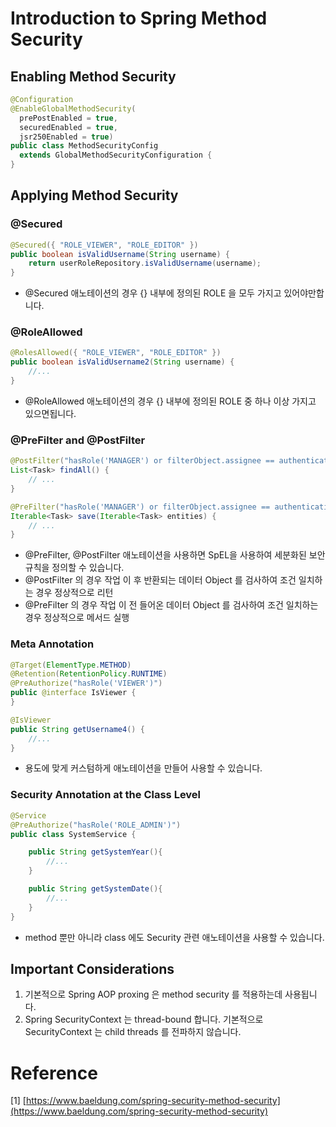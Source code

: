 # Introduction to Spring Method Security

## Enabling Method Security

```java
@Configuration
@EnableGlobalMethodSecurity(
  prePostEnabled = true,
  securedEnabled = true,
  jsr250Enabled = true)
public class MethodSecurityConfig
  extends GlobalMethodSecurityConfiguration {
}
```

## Applying Method Security

### @Secured

```java
@Secured({ "ROLE_VIEWER", "ROLE_EDITOR" })
public boolean isValidUsername(String username) {
    return userRoleRepository.isValidUsername(username);
}
```

- @Secured 애노테이션의 경우 {} 내부에 정의된 ROLE 을 모두 가지고 있어야만합니다.

### @RoleAllowed

```java
@RolesAllowed({ "ROLE_VIEWER", "ROLE_EDITOR" })
public boolean isValidUsername2(String username) {
    //...
}
```

- @RoleAllowed 애노테이션의 경우 {} 내부에 정의된 ROLE 중 하나 이상 가지고 있으면됩니다.

### @PreFilter and @PostFilter

```java
@PostFilter("hasRole('MANAGER') or filterObject.assignee == authentication.name")
List<Task> findAll() {
    // ...
}

@PreFilter("hasRole('MANAGER') or filterObject.assignee == authentication.name")
Iterable<Task> save(Iterable<Task> entities) {
    // ...
}
```

- @PreFilter, @PostFilter 애노테이션을 사용하면 SpEL을 사용하여 세분화된 보안 규칙을 정의할 수 있습니다.
- @PostFilter 의 경우 작업 이 후 반환되는 데이터 Object 를 검사하여 조건 일치하는 경우 정상적으로 리턴
- @PreFilter 의 경우 작업 이 전 들어온 데이터 Object 를 검사하여 조건 일치하는 경우 정상적으로 메서드 실행

### Meta Annotation

```java
@Target(ElementType.METHOD)
@Retention(RetentionPolicy.RUNTIME)
@PreAuthorize("hasRole('VIEWER')")
public @interface IsViewer {
}

@IsViewer
public String getUsername4() {
    //...
}
```

- 용도에 맞게 커스텀하게 애노테이션을 만들어 사용할 수 있습니다.

### Security Annotation at the Class Level

```java
@Service
@PreAuthorize("hasRole('ROLE_ADMIN')")
public class SystemService {

    public String getSystemYear(){
        //...
    }

    public String getSystemDate(){
        //...
    }
}
```

- method 뿐만 아니라 class 에도 Security 관련 애노테이션을 사용할 수 있습니다.

## Important Considerations

1. 기본적으로 Spring AOP proxing 은 method security 를 적용하는데 사용됩니다.
2. Spring SecurityContext 는 thread-bound 합니다. 기본적으로 SecurityContext 는 child threads 를 전파하지 않습니다.

# Reference

[1] [https://www.baeldung.com/spring-security-method-security](https://www.baeldung.com/spring-security-method-security)
